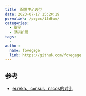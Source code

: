 ```yaml
---
title: 配置中心选型
date: 2023-07-17 15:20:19
permalink: /pages/13dbae/
categories:
  - 编程
  - 调研扩展
tags:
  - 
author: 
  name: fovegage
  link: https://github.com/fovegage
---
```

## 参考
- [eureka、consul、nacos的对比](https://zhuanlan.zhihu.com/p/441797873)